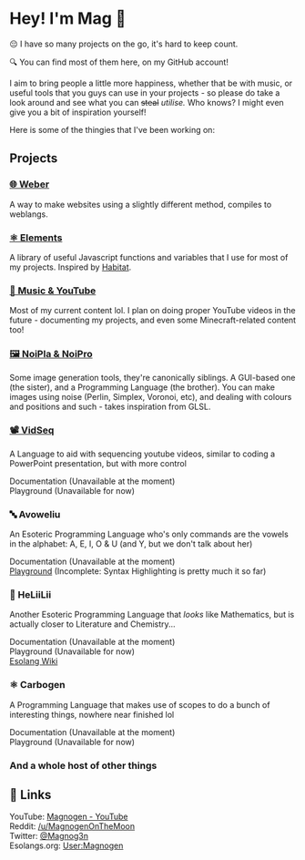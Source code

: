 # Hey! I'm Mag 👋

😔 I have so many projects on the go, it's hard to keep count.

🔍 You can find most of them here, on my GitHub account!

I aim to bring people a little more happiness, whether that be with music, or useful tools that you guys can use in your projects - so please do take a look around and see what you can <s>steal</s> <i>utilise.</i> Who knows? I might even give you a bit of inspiration yourself!

Here is some of the thingies that I've been working on:

## Projects

### [🌐 Weber](https://github.com/Magnogen/Weber)

A way to make websites using a slightly different method, compiles to weblangs. 

### [⚛️ Elements](https://github.com/Magnogen/Elements)

A library of useful Javascript functions and variables that I use for most of my projects. Inspired by [Habitat](https://github.com/l2wilson94/Habitat). 

### [🎵 Music & YouTube](https://github.com/Magnogen/OpenMusic)

Most of my current content lol. I plan on doing proper YouTube videos in the future - documenting my projects, and even some Minecraft-related content too!

### [🖼️ NoiPla & NoiPro](https://github.com/Magnogen/noi)

Some image generation tools, they're canonically siblings. A GUI-based one (the sister), and a Programming Language (the brother). You can make images using noise (Perlin, Simplex, Voronoi, etc), and dealing with colours and positions and such - takes inspiration from GLSL.

### [📽 VidSeq](https://github.com/Magnogen/VidSeq)

A Language to aid with sequencing youtube videos, similar to coding a PowerPoint presentation, but with more control

<a>Documentation</a> (Unavailable at the moment)<br>
<a>Playground</a> (Unavailable for now)

### 🔤 Avoweliu

An Esoteric Programming Language who's only commands are the vowels in the alphabet: A, E, I, O & U (and Y, but we don't talk about her)

<a>Documentation</a> (Unavailable at the moment)<br>
<a href="https://ide.magnogen.net/avoweliu/">Playground</a> (Incomplete: Syntax Highlighting is pretty much it so far)

### 🧪 HeLiiLii

Another Esoteric Programming Language that <i>looks</i> like Mathematics, but is actually closer to Literature and Chemistry...

<a>Documentation</a> (Unavailable at the moment)<br>
<a>Playground</a> (Unavailable for now)<br>
<a href="https://esolangs.org/wiki/HeLiiLii">Esolang Wiki</a>

### ⚛ Carbogen

A Programming Language that makes use of scopes to do a bunch of interesting things, nowhere near finished lol

<a>Documentation</a> (Unavailable at the moment)<br>
<a>Playground</a> (Unavailable for now)

### And a whole host of other things

## 🔗 Links

YouTube: <a href="https://www.youtube.com/channel/UCosxKKKPJk4aZlwF_EFe2pw">Magnogen - YouTube</a><br>
Reddit: <a href="https://www.reddit.com/user/MagnogenOnTheMoon">/u/MagnogenOnTheMoon</a><br>
Twitter: <a href="https://twitter.com/Magnog3n">@Magnog3n</a><br>
Esolangs.org: <a href="https://esolangs.org/wiki/User:Magnogen">User:Magnogen</a>
